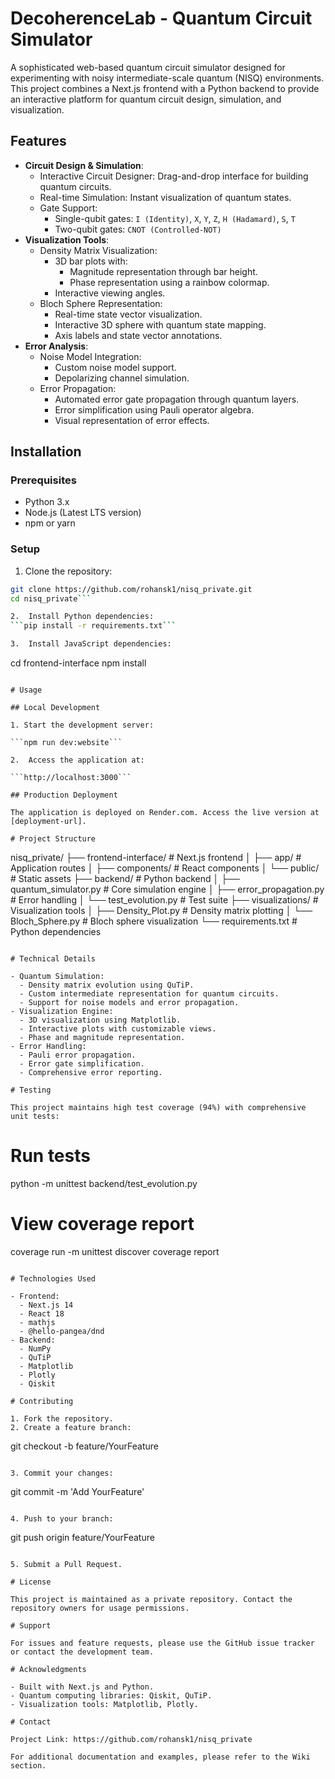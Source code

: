 # DecoherenceLab - Quantum Circuit Simulator

A sophisticated web-based quantum circuit simulator designed for experimenting with noisy intermediate-scale quantum (NISQ) environments. This project combines a Next.js frontend with a Python backend to provide an interactive platform for quantum circuit design, simulation, and visualization.

## Features
- **Circuit Design & Simulation**:
  - Interactive Circuit Designer: Drag-and-drop interface for building quantum circuits.
  - Real-time Simulation: Instant visualization of quantum states.
  - Gate Support:
    - Single-qubit gates: `I (Identity)`, `X`, `Y`, `Z`, `H (Hadamard)`, `S`, `T`
    - Two-qubit gates: `CNOT (Controlled-NOT)`
- **Visualization Tools**:
  - Density Matrix Visualization:
    - 3D bar plots with:
      - Magnitude representation through bar height.
      - Phase representation using a rainbow colormap.
    - Interactive viewing angles.
  - Bloch Sphere Representation:
    - Real-time state vector visualization.
    - Interactive 3D sphere with quantum state mapping.
    - Axis labels and state vector annotations.
- **Error Analysis**:
  - Noise Model Integration:
    - Custom noise model support.
    - Depolarizing channel simulation.
  - Error Propagation:
    - Automated error gate propagation through quantum layers.
    - Error simplification using Pauli operator algebra.
    - Visual representation of error effects.

## Installation

### Prerequisites
- Python 3.x
- Node.js (Latest LTS version)
- npm or yarn

### Setup
1. Clone the repository:
```bash
git clone https://github.com/rohansk1/nisq_private.git
cd nisq_private```

2.	Install Python dependencies:
```pip install -r requirements.txt```

3.	Install JavaScript dependencies:

```
cd frontend-interface
npm install
```

# Usage

## Local Development

1. Start the development server:

```npm run dev:website```

2.	Access the application at:

```http://localhost:3000```

## Production Deployment

The application is deployed on Render.com. Access the live version at [deployment-url].

# Project Structure

```
nisq_private/
├── frontend-interface/     # Next.js frontend
│   ├── app/               # Application routes
│   ├── components/        # React components
│   └── public/            # Static assets
├── backend/               # Python backend
│   ├── quantum_simulator.py   # Core simulation engine
│   ├── error_propagation.py  # Error handling
│   └── test_evolution.py     # Test suite
├── visualizations/        # Visualization tools
│   ├── Density_Plot.py   # Density matrix plotting
│   └── Bloch_Sphere.py   # Bloch sphere visualization
└── requirements.txt      # Python dependencies
```

# Technical Details

- Quantum Simulation:
  - Density matrix evolution using QuTiP.
  - Custom intermediate representation for quantum circuits.
  - Support for noise models and error propagation.
- Visualization Engine:
  - 3D visualization using Matplotlib.
  - Interactive plots with customizable views.
  - Phase and magnitude representation.
- Error Handling:
  - Pauli error propagation.
  - Error gate simplification.
  - Comprehensive error reporting.

# Testing

This project maintains high test coverage (94%) with comprehensive unit tests:

```
# Run tests
python -m unittest backend/test_evolution.py

# View coverage report
coverage run -m unittest discover
coverage report
```

# Technologies Used

- Frontend:
  - Next.js 14
  - React 18
  - mathjs
  - @hello-pangea/dnd
- Backend:
  - NumPy
  - QuTiP
  - Matplotlib
  - Plotly
  - Qiskit

# Contributing

1. Fork the repository.
2. Create a feature branch:

```
git checkout -b feature/YourFeature
```

3. Commit your changes:

```
git commit -m 'Add YourFeature'
```

4. Push to your branch:

```
git push origin feature/YourFeature
```

5. Submit a Pull Request.

# License

This project is maintained as a private repository. Contact the repository owners for usage permissions.

# Support

For issues and feature requests, please use the GitHub issue tracker or contact the development team.

# Acknowledgments

- Built with Next.js and Python.
- Quantum computing libraries: Qiskit, QuTiP.
- Visualization tools: Matplotlib, Plotly.

# Contact

Project Link: https://github.com/rohansk1/nisq_private

For additional documentation and examples, please refer to the Wiki section.
